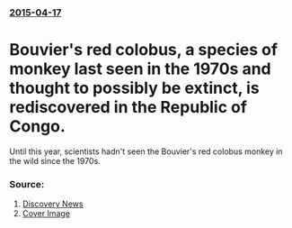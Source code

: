 ### [2015-04-17](/news/2015/04/17/index.md)

# Bouvier's red colobus, a species of monkey last seen in the 1970s and thought to possibly be extinct, is rediscovered in the Republic of Congo.

Until this year, scientists hadn&#39;t seen the Bouvier&#39;s red colobus monkey in the wild since the 1970s.


### Source:

1. [Discovery News](http://news.discovery.com/animals/endangered-species/monkey-presumed-extinct-appears-in-congo-forest-150417.htm)
1. [Cover Image](https://seekernetwork-img.rbl.ms/simage/https%3A%2F%2Fassets.rbl.ms%2F5235024%2F980x.jpg/2000%2C2000/9iLvf9WjnlyLpWIS/img.jpg)

